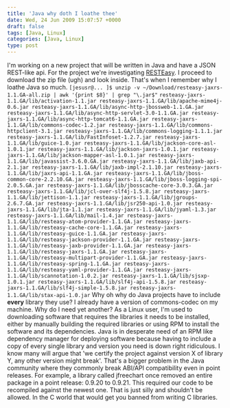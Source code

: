 ```yaml
---
title: 'Java why doth I loathe thee'
date: Wed, 24 Jun 2009 15:07:57 +0000
draft: false
tags: [Java, Linux]
categories: [Java, Linux]
type: post
---
```


I'm working on a new project that will be written in Java and have a JSON REST-like api. For the project we're investigating [RESTEasy](http://www.jboss.org/resteasy/). I proceed to download the zip file (ugh) and look inside. That's when I remember why I loathe Java so much. `[jesusr@... ]$ unzip -v ~/Download/resteasy-jaxrs-1.1.GA-all.zip | awk '{print $8}' | grep "\.jar$"` `resteasy-jaxrs-1.1.GA/lib/activation-1.1.jar resteasy-jaxrs-1.1.GA/lib/apache-mime4j-0.6.jar resteasy-jaxrs-1.1.GA/lib/async-http-jbossweb-1.1.GA.jar resteasy-jaxrs-1.1.GA/lib/async-http-servlet-3.0-1.1.GA.jar resteasy-jaxrs-1.1.GA/lib/async-http-tomcat6-1.1.GA.jar resteasy-jaxrs-1.1.GA/lib/commons-codec-1.2.jar resteasy-jaxrs-1.1.GA/lib/commons-httpclient-3.1.jar resteasy-jaxrs-1.1.GA/lib/commons-logging-1.1.1.jar resteasy-jaxrs-1.1.GA/lib/FastInfoset-1.2.7.jar resteasy-jaxrs-1.1.GA/lib/guice-1.0.jar resteasy-jaxrs-1.1.GA/lib/jackson-core-asl-1.0.1.jar resteasy-jaxrs-1.1.GA/lib/jackson-jaxrs-1.0.1.jar resteasy-jaxrs-1.1.GA/lib/jackson-mapper-asl-1.0.1.jar resteasy-jaxrs-1.1.GA/lib/javassist-3.6.0.GA.jar resteasy-jaxrs-1.1.GA/lib/jaxb-api-2.1.jar resteasy-jaxrs-1.1.GA/lib/jaxb-impl-2.1.10.jar resteasy-jaxrs-1.1.GA/lib/jaxrs-api-1.1.GA.jar resteasy-jaxrs-1.1.GA/lib/jboss-common-core-2.2.10.GA.jar resteasy-jaxrs-1.1.GA/lib/jboss-logging-spi-2.0.5.GA.jar resteasy-jaxrs-1.1.GA/lib/jbosscache-core-3.0.3.GA.jar resteasy-jaxrs-1.1.GA/lib/jcl-over-slf4j-1.5.8.jar resteasy-jaxrs-1.1.GA/lib/jettison-1.1.jar resteasy-jaxrs-1.1.GA/lib/jgroups-2.6.7.GA.jar resteasy-jaxrs-1.1.GA/lib/jsr250-api-1.0.jar resteasy-jaxrs-1.1.GA/lib/jta-1.1.jar resteasy-jaxrs-1.1.GA/lib/jyaml-1.3.jar resteasy-jaxrs-1.1.GA/lib/mail-1.4.jar resteasy-jaxrs-1.1.GA/lib/resteasy-atom-provider-1.1.GA.jar resteasy-jaxrs-1.1.GA/lib/resteasy-cache-core-1.1.GA.jar resteasy-jaxrs-1.1.GA/lib/resteasy-guice-1.1.GA.jar resteasy-jaxrs-1.1.GA/lib/resteasy-jackson-provider-1.1.GA.jar resteasy-jaxrs-1.1.GA/lib/resteasy-jaxb-provider-1.1.GA.jar resteasy-jaxrs-1.1.GA/lib/resteasy-jaxrs-1.1.GA.jar resteasy-jaxrs-1.1.GA/lib/resteasy-multipart-provider-1.1.GA.jar resteasy-jaxrs-1.1.GA/lib/resteasy-spring-1.1.GA.jar resteasy-jaxrs-1.1.GA/lib/resteasy-yaml-provider-1.1.GA.jar resteasy-jaxrs-1.1.GA/lib/scannotation-1.0.2.jar resteasy-jaxrs-1.1.GA/lib/sjsxp-1.0.1.jar resteasy-jaxrs-1.1.GA/lib/slf4j-api-1.5.8.jar resteasy-jaxrs-1.1.GA/lib/slf4j-simple-1.5.8.jar resteasy-jaxrs-1.1.GA/lib/stax-api-1.0.jar` Why oh why do Java projects have to include **every** library they use? I already have a version of commons-codec on my machine. Why do I need yet another? As a Linux user, I'm used to downloading software that requires the libraries it needs to be installed, either by manually building the required libraries or using RPM to install the software and its dependencies. Java is in desperate need of an RPM like dependency manager for deploying software because having to include a copy of every single library and version you need is down right ridiculous. I know many will argue that 'we certify the project against version X of library Y, any other version might break'. That's a bigger problem in the Java community where they commonly break ABI/API compatibility even in point releases. For example, a library called jfreechart once removed an entire package in a point release: 0.9.20 to 0.9.21. This required our code to be recompiled against the newest one. That is just silly and shouldn't be allowed. In the C world that would get you banned from writing C libraries. </rant>